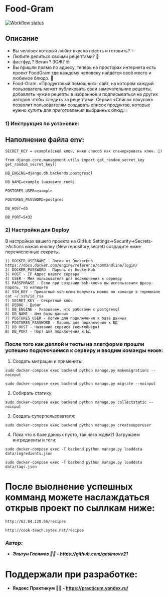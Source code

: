# Food-Gram

[![Workflow status](https://github.com/gasimovv21/foodgram-project-react/actions/workflows/main.yml/badge.svg)](http://cook-teach.sytes.net/recipes)

## **Описание**
- Вы человек который любит вкусно поесть и готовить? ✨
- Любите делиться своими рецептами? 🤔
- фастфуд ? Веган ? ЗОЖ? 🤓
- Вы пришли прямо по адресу, теперь на просторах интернета есть проект FoodGram где каждому человеку найдётся своё место и любимое блюдо. 🥳
- Food-Gram. «Продуктовый помощник»: сайт, на котором каждый пользователь может публиковать свои замечательние рецепты, добавлять чужие рецепты в избранное и подписываться на других авторов чтобы следить за рецептами. Сервис «Список покупок» позволит пользователям создавать список продуктов, которые нужно купить для приготовления выбранных блюд.💥
 
### 1) Инструкция по установке:

## Наполнение файла env:
```
SECRET_KEY = example(свой ключ, ниже способ как сгенерировать ключ. 🔻)
```
```
from django.core.management.utils import get_random_secret_key
get_random_secret_key()
```
```
DB_ENGINE=django.db.backends.postgresql 
```
```
DB_NAME=example (назовите свой)
```
```
POSTGRES_USER=example
```
```
POSTGRES_PASSWORD=postgres
```
```
DB_HOST=db
```
```
DB_PORT=5432
```

### 2) Настройки для Deploy

В настройках вашего проекта на GitHub Settings->Security->Secrets->Actions нажав кнопку (New repository secret) создадите ниже перечисленные секреты.

```
1) DOCKER_USERNAME - Логин от DockerHub https://docs.docker.com/engine/reference/commandline/login/
2) DOCKER_PASSWORD - Пароль от DockerHub
3) HOST - IP Адрес вашего сервера
4) USER - Ммя пользователя для подключения к серверу
5) PASSPHRASE - Если при создании ssh-ключа вы использовали фразу-пароль, то напишите
6) SSH_KEY - Приватный ssh-ключ получить можно по команде в терминале cat ~/.ssh/id_rsa
7) SECRET_KEY - Секретный ключ
8) DEBUG - Дебаг
7) DB_ENGINE - Указываем, что работаем с postgresql
8) DB_NAME - Имя базы данных
7) POSTGRES_USER - Логин для подключения к базе данных
8) POSTGRES_PASSWORD - Пароль для подключения к БД
7) DB_HOST - Название сервиса (контейнера)
8) DB_PORT - Порт для подключения к БД
```

### После того как деплой и тесты на платформе прошли успешно подключаемся к серверу и вводим команды ниже:

1) Создать миграции и применить:

```
sudo docker-compose exec backend python manage.py makemigrations --noinput

sudo docker-compose exec backend python manage.py migrate --noinput
```

2) Собирать статику:

```
sudo docker-compose exec backend python manage.py collectstatic --noinput
```

3) Создать суперпользователя:

```
sudo docker-compose exec backend python manage.py createsuperuser
```

4) Пока что в базе данных пусто, так чего ждём?) Загружаем ингредиенты и теги:

```
sudo docker-compose exec -T backend python manage.py loaddata data/ingredients.json 

sudo docker-compose exec -T backend python manage.py loaddata data/tags.json 
```

# После выолнение успешных комманд можете наслаждаться открыв проект по сыллкам ниже:

```
http://62.84.120.56/recipes

http://cook-teach.sytes.net/recipes
```

### _**Автор:**_

- _**Эльтун Гасимов 👨‍💻 - https://github.com/gasimovv21**_

# **Поддержали при разработке:**

- **Яндекс Практикум 👨‍💻 - https://practicum.yandex.ru/**

